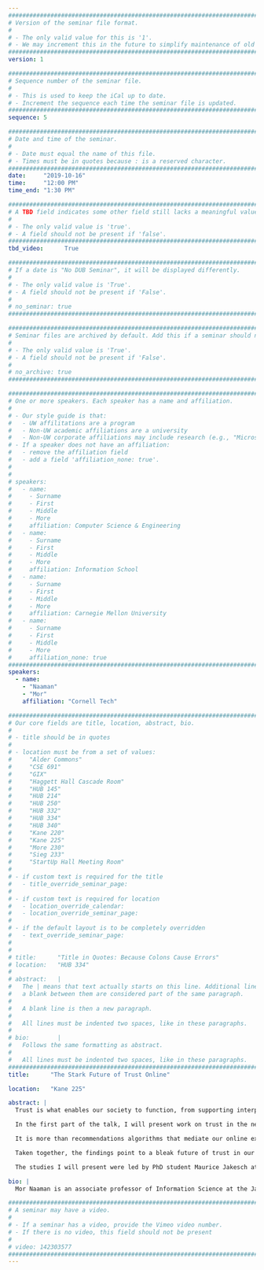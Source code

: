 ```yaml
---
################################################################################
# Version of the seminar file format.
#
# - The only valid value for this is '1'.
# - We may increment this in the future to simplify maintenance of old seminars.
################################################################################
version: 1

################################################################################
# Sequence number of the seminar file.
#
# - This is used to keep the iCal up to date.
# - Increment the sequence each time the seminar file is updated.
################################################################################
sequence: 5

################################################################################
# Date and time of the seminar.
#
# - Date must equal the name of this file.
# - Times must be in quotes because : is a reserved character.
################################################################################
date:     "2019-10-16"
time:     "12:00 PM"
time_end: "1:30 PM"

################################################################################
# A TBD field indicates some other field still lacks a meaningful value.
#
# - The only valid value is 'true'.
# - A field should not be present if 'false'.
################################################################################
tbd_video:      True

################################################################################
# If a date is "No DUB Seminar", it will be displayed differently.
#
# - The only valid value is 'True'.
# - A field should not be present if 'False'.
#
# no_seminar: true
################################################################################

################################################################################
# Seminar files are archived by default. Add this if a seminar should not be.
#
# - The only valid value is 'True'.
# - A field should not be present if 'False'.
#
# no_archive: true
################################################################################

################################################################################
# One or more speakers. Each speaker has a name and affiliation.
#
# - Our style guide is that:
#   - UW affilitations are a program
#   - Non-UW academic affiliations are a university
#   - Non-UW corporate affiliations may include research (e.g., "Microsoft Research")
# - If a speaker does not have an affiliation:
#   - remove the affiliation field
#   - add a field 'affiliation_none: true'.
#
#
# speakers:
#   - name: 
#     - Surname
#     - First
#     - Middle
#     - More
#     affiliation: Computer Science & Engineering 
#   - name: 
#     - Surname
#     - First
#     - Middle
#     - More
#     affiliation: Information School 
#   - name: 
#     - Surname
#     - First
#     - Middle
#     - More
#     affiliation: Carnegie Mellon University 
#   - name:
#     - Surname
#     - First
#     - Middle
#     - More
#     affiliation_none: true
################################################################################
speakers:
  - name:
    - "Naaman"
    - "Mor"
    affiliation: "Cornell Tech"

################################################################################
# Our core fields are title, location, abstract, bio.
#
# - title should be in quotes
#
# - location must be from a set of values:
#     "Alder Commons"
#     "CSE 691"
#     "GIX"
#     "Haggett Hall Cascade Room"
#     "HUB 145"
#     "HUB 214"
#     "HUB 250"
#     "HUB 332"
#     "HUB 334"
#     "HUB 340"
#     "Kane 220"
#     "Kane 225"
#     "More 230"
#     "Sieg 233"
#     "StartUp Hall Meeting Room"
#
# - if custom text is required for the title
#   - title_override_seminar_page:
#
# - if custom text is required for location
#   - location_override_calendar:
#   - location_override_seminar_page:
#
# - if the default layout is to be completely overridden
#   - text_override_seminar_page:
#
#
# title:      "Title in Quotes: Because Colons Cause Errors"
# location:   "HUB 334"
#
# abstract:   |
#   The | means that text actually starts on this line. Additional lines without
#   a blank between them are considered part of the same paragraph.
#
#   A blank line is then a new paragraph.
#
#   All lines must be indented two spaces, like in these paragraphs.
#
# bio:        |
#   Follows the same formatting as abstract.
#
#   All lines must be indented two spaces, like in these paragraphs.
################################################################################
title:      "The Stark Future of Trust Online"

location:   "Kane 225"

abstract: |
  Trust is what enables our society to function, from supporting interpersonal transactions to providing the very foundation of our democracy. How trust is established online is therefore a key question for HCI to understand and address, especially as the landscape is rapidly changing with AI and algorithms increasingly mediating our online experiences. This talk will cover two different and critical aspects of online trust.

  In the first part of the talk, I will present work on trust in the news media. Most people consume online news on platforms where algorithms present content from a mixed set of sources, for example news aggregators and news feeds. It is important, then, to evaluate the factors that contribute to how people evaluate the veracity of content in these environments. In this work, we follow on a body of research showing higher reported trust in politically aligned news sources. We investigate the determinants of the increased trust to distinguish between source evaluation and confirmation bias effects.

  It is more than recommendations algorithms that mediate our online experiences. In the second part of the talk, I will outline a near-future where our personal communications are mediated by AI agents, or as we termed it: AI Mediated Communication (AI-MC). I will lay out the various ways in which AI-MC might impact our interpersonal communications, and describe a study where we examined the potential impact of AI-generated profile text on the perceived trustworthiness of Airbnb hosts.

  Taken together, the findings point to a bleak future of trust in our society, and offer a set of significant challenges for the future of HCI.

  The studies I will present were led by PhD student Maurice Jakesch at Cornell, and are joint work with Jeff Hancock, Xiao Ma, and Karen Levy among others.

bio: |
  Mor Naaman is an associate professor of Information Science at the Jacobs Institute at Cornell Tech. Mor leads a research group focused on topics related to the intersection of technology, media and democracy. The group applies multidisciplinary techniques — from machine learning to qualitative social science — to study our information ecosystem and its challenges. Previously, Mor was on the faculty at the Rutgers School of Communication and Information, led a research team at Yahoo! Research Berkeley, received a Ph.D. in Computer Science from the Stanford University InfoLab, and played professional basketball for Hapoel Tel Aviv. He is also a former startup co-founder, and advises startup companies in social computing and related areas. His research is widely recognized, including with an NSF Early Faculty CAREER Award, research awards and grants from numerous corporations, and multiple best paper awards.

################################################################################
# A seminar may have a video.
#
# - If a seminar has a video, provide the Vimeo video number.
# - If there is no video, this field should not be present
#
# video: 142303577
################################################################################
---
```

